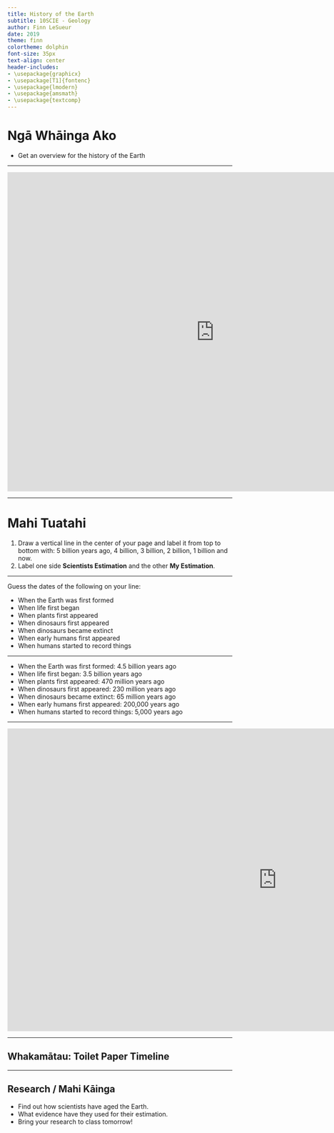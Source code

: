 ```yaml
---
title: History of the Earth
subtitle: 10SCIE - Geology
author: Finn LeSueur
date: 2019
theme: finn
colortheme: dolphin
font-size: 35px
text-align: center
header-includes:
- \usepackage{graphicx}
- \usepackage[T1]{fontenc}
- \usepackage{lmodern}
- \usepackage{amsmath}
- \usepackage{textcomp}
---
```


# Ngā Whāinga Ako

- Get an overview for the history of the Earth

---

<iframe width="926" height="715" src="https://www.youtube.com/embed/GzG9fHMr9L4" frameborder="0" allow="accelerometer; autoplay; encrypted-media; gyroscope; picture-in-picture" allowfullscreen></iframe>

---

# Mahi Tuatahi

1. Draw a vertical line in the center of your page and label it from top to bottom with: 5 billion years ago, 4 billion, 3 billion, 2 billion, 1 billion and now.
2. Label one side __Scientists Estimation__ and the other __My Estimation__.

---

Guess the dates of the following on your line:

- When the Earth was first formed
- When life first began
- When plants first appeared
- When dinosaurs first appeared
- When dinosaurs became extinct
- When early humans first appeared
- When humans started to record things

---

- When the Earth was first formed: 4.5 billion years ago
- When life first began: 3.5 billion years ago
- When plants first appeared: 470 million years ago
- When dinosaurs first appeared: 230 million years ago
- When dinosaurs became extinct: 65 million years ago
- When early humans first appeared: 200,000 years ago
- When humans started to record things: 5,000 years ago

---

<iframe width="1206" height="678" src="https://www.youtube.com/embed/toQ14R9yDCU" frameborder="0" allow="accelerometer; autoplay; encrypted-media; gyroscope; picture-in-picture" allowfullscreen></iframe>

---

## Whakamātau: Toilet Paper Timeline

---

## Research / Mahi Kāinga

- Find out how scientists have aged the Earth.
- What evidence have they used for their estimation.
- Bring your research to class tomorrow!